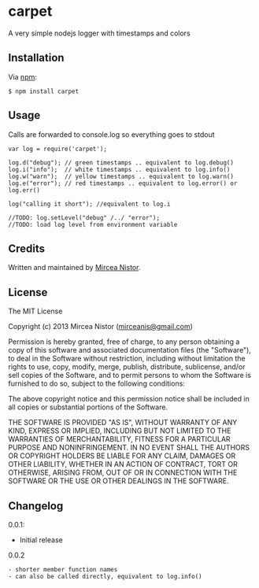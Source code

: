 carpet
========
A very simple nodejs logger with timestamps and colors

## Installation

Via [npm][1]:

    $ npm install carpet

## Usage

Calls are forwarded to console.log so everything goes to stdout

    var log = require('carpet');
    
    log.d("debug"); // green timestamps .. equivalent to log.debug()
    log.i("info");	// white timestamps .. equivalent to log.info()
    log.w("warn");	// yellow timestamps .. equivalent to log.warn()
    log.e("error");	// red timestamps .. equivalent to log.error() or log.err()
    
    log("calling it short"); //equivalent to log.i
    
    //TODO: log.setLevel("debug" /../ "error");
    //TODO: load log level from environment variable

## Credits

Written and maintained by [Mircea Nistor][1].

## License

The MIT License

Copyright (c) 2013 Mircea Nistor (mirceanis@gmail.com)

Permission is hereby granted, free of charge, to any person obtaining a copy of this software and associated documentation files (the "Software"), to deal in the Software without restriction, including without limitation the rights to use, copy, modify, merge, publish, distribute, sublicense, and/or sell copies of the Software, and to permit persons to whom the Software is furnished to do so, subject to the following conditions:

The above copyright notice and this permission notice shall be included in all copies or substantial portions of the Software.

THE SOFTWARE IS PROVIDED "AS IS", WITHOUT WARRANTY OF ANY KIND, EXPRESS OR IMPLIED, INCLUDING BUT NOT LIMITED TO THE WARRANTIES OF MERCHANTABILITY, FITNESS FOR A PARTICULAR PURPOSE AND NONINFRINGEMENT. IN NO EVENT SHALL THE AUTHORS OR COPYRIGHT HOLDERS BE LIABLE FOR ANY CLAIM, DAMAGES OR OTHER LIABILITY, WHETHER IN AN ACTION OF CONTRACT, TORT OR OTHERWISE, ARISING FROM, OUT OF OR IN CONNECTION WITH THE SOFTWARE OR THE USE OR OTHER DEALINGS IN THE SOFTWARE.

[1]: mailto:mirceanis@gmail.com

## Changelog

0.0.1:

  - Initial release

0.0.2

	- shorter member function names
	- can also be called directly, equivalent to log.info()
